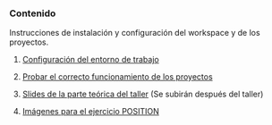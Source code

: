 ### Contenido
Instrucciones de instalación y configuración del workspace y de los proyectos.

1. [Configuración del entorno de trabajo](instalacion-configuracion-VSCode.md)

2. [Probar el correcto funcionamiento de los proyectos](pruebas-proyectos.md)

3. [Slides de la parte teórica del taller](slides-css-workshop.pdf) (Se subirán después del taller)

4. [Imágenes para el ejercicio POSITION](https://bitbucket.org/diana_aceves_/css-workshop/src/css-workshop-docs/POSITION/)
